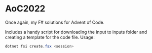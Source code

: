 # AoC2022

Once again, my F# solutions for Advent of Code.

Includes a handy script for downloading the input to inputs folder and creating a template for the code file.
Usage:
```powershell
dotnet fsi create.fsx <session>
```
